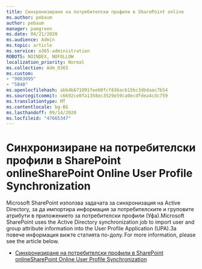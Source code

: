 ```yaml
---
title: Синхронизиране на потребителски профили в SharePoint online
ms.author: pebaum
author: pebaum
manager: pamgreen
ms.date: 04/21/2020
ms.audience: Admin
ms.topic: article
ms.service: o365-administration
ROBOTS: NOINDEX, NOFOLLOW
localization_priority: Normal
ms.collection: Adm_O365
ms.custom:
- "9003095"
- "5848"
ms.openlocfilehash: abb4b671091fee60fcf836acb15bc3dbdaac7b54
ms.sourcegitcommit: c6692ce0fa1358ec3529e59ca0ecdfdea4cdc759
ms.translationtype: MT
ms.contentlocale: bg-BG
ms.lasthandoff: 09/14/2020
ms.locfileid: "47665347"
---
```

# <a name="sharepoint-online-user-profile-synchronization"></a><span data-ttu-id="434a5-102">Синхронизиране на потребителски профили в SharePoint online</span><span class="sxs-lookup"><span data-stu-id="434a5-102">SharePoint Online User Profile Synchronization</span></span>

<span data-ttu-id="434a5-103">Microsoft SharePoint използва задачата за синхронизация на Active Directory, за да импортира информация за потребителските и груповите атрибути в приложението за потребителски профили (Уфа).</span><span class="sxs-lookup"><span data-stu-id="434a5-103">Microsoft SharePoint uses the Active Directory synchronization job to import user and group attribute information into the User Profile Application (UPA).</span></span><span data-ttu-id="434a5-104">За повече информация вижте статията по-долу.</span><span class="sxs-lookup"><span data-stu-id="434a5-104"> For more information, please see the article below.</span></span>

- [<span data-ttu-id="434a5-105">Синхронизиране на потребителски профили в SharePoint online</span><span class="sxs-lookup"><span data-stu-id="434a5-105">SharePoint Online User Profile Synchronization</span></span>](https://docs.microsoft.com/sharepoint/user-profile-sync)
